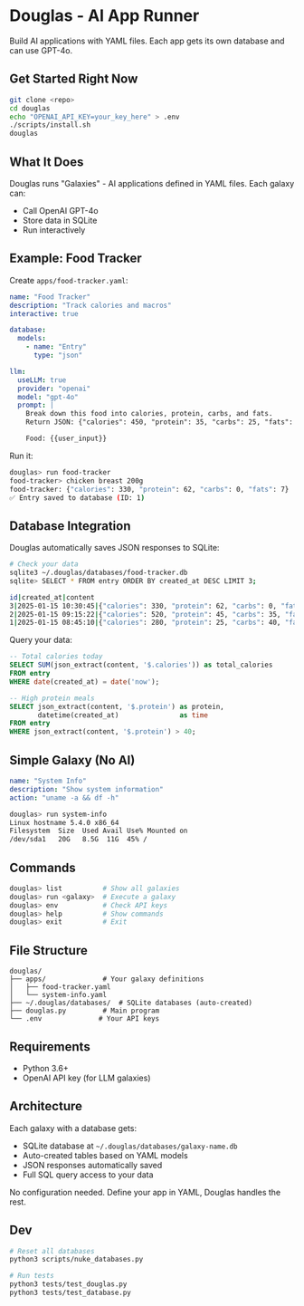 # Douglas - AI App Runner

Build AI applications with YAML files. Each app gets its own database and can use GPT-4o.

## Get Started Right Now

```bash
git clone <repo>
cd douglas
echo "OPENAI_API_KEY=your_key_here" > .env
./scripts/install.sh
douglas
```

## What It Does

Douglas runs "Galaxies" - AI applications defined in YAML files. Each galaxy can:

- Call OpenAI GPT-4o
- Store data in SQLite
- Run interactively

## Example: Food Tracker

Create `apps/food-tracker.yaml`:

```yaml
name: "Food Tracker"
description: "Track calories and macros"
interactive: true

database:
  models:
    - name: "Entry"
      type: "json"

llm:
  useLLM: true
  provider: "openai"
  model: "gpt-4o"
  prompt: |
    Break down this food into calories, protein, carbs, and fats.
    Return JSON: {"calories": 450, "protein": 35, "carbs": 25, "fats": 18}

    Food: {{user_input}}
```

Run it:

```bash
douglas> run food-tracker
food-tracker> chicken breast 200g
food-tracker: {"calories": 330, "protein": 62, "carbs": 0, "fats": 7}
✅ Entry saved to database (ID: 1)
```

## Database Integration

Douglas automatically saves JSON responses to SQLite:

```bash
# Check your data
sqlite3 ~/.douglas/databases/food-tracker.db
sqlite> SELECT * FROM entry ORDER BY created_at DESC LIMIT 3;

id|created_at|content
3|2025-01-15 10:30:45|{"calories": 330, "protein": 62, "carbs": 0, "fats": 7}
2|2025-01-15 09:15:22|{"calories": 520, "protein": 45, "carbs": 35, "fats": 18}
1|2025-01-15 08:45:10|{"calories": 280, "protein": 25, "carbs": 40, "fats": 8}
```

Query your data:

```sql
-- Total calories today
SELECT SUM(json_extract(content, '$.calories')) as total_calories
FROM entry
WHERE date(created_at) = date('now');

-- High protein meals
SELECT json_extract(content, '$.protein') as protein,
       datetime(created_at)               as time
FROM entry
WHERE json_extract(content, '$.protein') > 40;
```

## Simple Galaxy (No AI)

```yaml
name: "System Info"
description: "Show system information"
action: "uname -a && df -h"
```

```bash
douglas> run system-info
Linux hostname 5.4.0 x86_64
Filesystem  Size  Used Avail Use% Mounted on
/dev/sda1   20G   8.5G  11G  45% /
```

## Commands

```bash
douglas> list          # Show all galaxies
douglas> run <galaxy>  # Execute a galaxy
douglas> env           # Check API keys
douglas> help          # Show commands
douglas> exit          # Exit
```

## File Structure

```
douglas/
├── apps/              # Your galaxy definitions
│   ├── food-tracker.yaml
│   └── system-info.yaml
├── ~/.douglas/databases/  # SQLite databases (auto-created)
├── douglas.py         # Main program
└── .env              # Your API keys
```

## Requirements

- Python 3.6+
- OpenAI API key (for LLM galaxies)

## Architecture

Each galaxy with a database gets:

- SQLite database at `~/.douglas/databases/galaxy-name.db`
- Auto-created tables based on YAML models
- JSON responses automatically saved
- Full SQL query access to your data

No configuration needed. Define your app in YAML, Douglas handles the rest.

## Dev

```bash
# Reset all databases
python3 scripts/nuke_databases.py

# Run tests
python3 tests/test_douglas.py
python3 tests/test_database.py
```